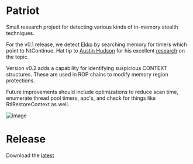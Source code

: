 # Patriot
Small research project for detecting various kinds of in-memory stealth techniques. 

For the v0.1 release, we detect [Ekko](https://github.com/Cracked5pider/Ekko) by searching memory for timers which point to NtContinue. Hat tip to [Austin Hudson](https://twitter.com/ilove2pwn_) for his excellent [research](https://suspicious.actor/2022/05/05/mdsec-nighthawk-study.html) on the topic.

Version v0.2 adds a capability for identifying suspicious CONTEXT structures. These are used in ROP chains to modify memory region protections. 

Future improvements should include optimizations to reduce scan time, enumerate thread pool timers, apc's, and check for things like RtlRestoreContext as well.

![image](https://user-images.githubusercontent.com/56411054/174499879-ea784efa-ba08-454e-9028-3781547c32f5.png)

# Release
Download the [latest](https://github.com/joe-desimone/patriot/releases/tag/v0.1)
